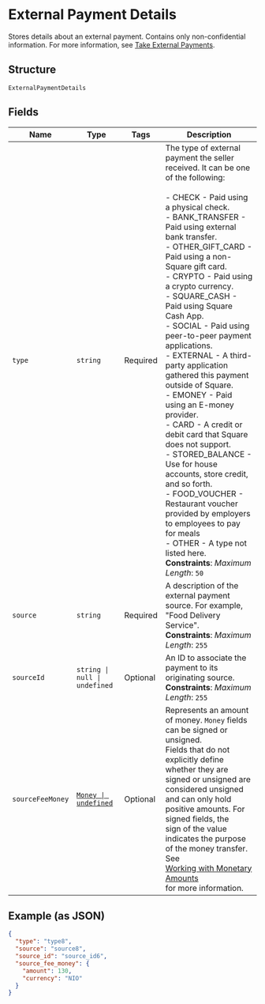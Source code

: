 
# External Payment Details

Stores details about an external payment. Contains only non-confidential information.
For more information, see
[Take External Payments](https://developer.squareup.com/docs/payments-api/take-payments/external-payments).

## Structure

`ExternalPaymentDetails`

## Fields

| Name | Type | Tags | Description |
|  --- | --- | --- | --- |
| `type` | `string` | Required | The type of external payment the seller received. It can be one of the following:<br><br>- CHECK - Paid using a physical check.<br>- BANK_TRANSFER - Paid using external bank transfer.<br>- OTHER\_GIFT\_CARD - Paid using a non-Square gift card.<br>- CRYPTO - Paid using a crypto currency.<br>- SQUARE_CASH - Paid using Square Cash App.<br>- SOCIAL - Paid using peer-to-peer payment applications.<br>- EXTERNAL - A third-party application gathered this payment outside of Square.<br>- EMONEY - Paid using an E-money provider.<br>- CARD - A credit or debit card that Square does not support.<br>- STORED_BALANCE - Use for house accounts, store credit, and so forth.<br>- FOOD_VOUCHER - Restaurant voucher provided by employers to employees to pay for meals<br>- OTHER - A type not listed here.<br>**Constraints**: *Maximum Length*: `50` |
| `source` | `string` | Required | A description of the external payment source. For example,<br>"Food Delivery Service".<br>**Constraints**: *Maximum Length*: `255` |
| `sourceId` | `string \| null \| undefined` | Optional | An ID to associate the payment to its originating source.<br>**Constraints**: *Maximum Length*: `255` |
| `sourceFeeMoney` | [`Money \| undefined`](../../doc/models/money.md) | Optional | Represents an amount of money. `Money` fields can be signed or unsigned.<br>Fields that do not explicitly define whether they are signed or unsigned are<br>considered unsigned and can only hold positive amounts. For signed fields, the<br>sign of the value indicates the purpose of the money transfer. See<br>[Working with Monetary Amounts](https://developer.squareup.com/docs/build-basics/working-with-monetary-amounts)<br>for more information. |

## Example (as JSON)

```json
{
  "type": "type8",
  "source": "source8",
  "source_id": "source_id6",
  "source_fee_money": {
    "amount": 130,
    "currency": "NIO"
  }
}
```

